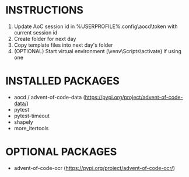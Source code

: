 # INSTRUCTIONS
1. Update AoC session id in %USERPROFILE%\.config\aocd\token with current session id
2. Create folder for next day
3. Copy template files into next day's folder
4. (OPTIONAL) Start virtual environment (\venv\Scripts\activate) if using one

# INSTALLED PACKAGES
- aocd / advent-of-code-data (https://pypi.org/project/advent-of-code-data/)
- pytest
- pytest-timeout
- shapely
- more_itertools

# OPTIONAL PACKAGES
- advent-of-code-ocr (https://pypi.org/project/advent-of-code-ocr/)